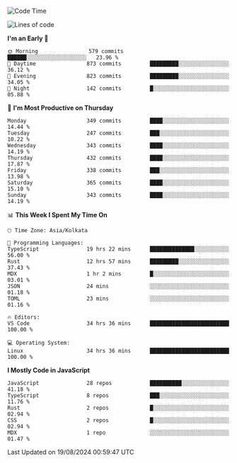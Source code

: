 <!--START_SECTION:waka-->
![Code Time](http://img.shields.io/badge/Code%20Time-1%2C158%20hrs%2042%20mins-blue)

![Lines of code](https://img.shields.io/badge/From%20Hello%20World%20I%27ve%20Written-1.9%20million%20lines%20of%20code-blue)

**I'm an Early 🐤** 

```text
🌞 Morning                579 commits         ██████░░░░░░░░░░░░░░░░░░░   23.96 % 
🌆 Daytime                873 commits         █████████░░░░░░░░░░░░░░░░   36.12 % 
🌃 Evening                823 commits         █████████░░░░░░░░░░░░░░░░   34.05 % 
🌙 Night                  142 commits         █░░░░░░░░░░░░░░░░░░░░░░░░   05.88 % 
```
📅 **I'm Most Productive on Thursday** 

```text
Monday                   349 commits         ████░░░░░░░░░░░░░░░░░░░░░   14.44 % 
Tuesday                  247 commits         ███░░░░░░░░░░░░░░░░░░░░░░   10.22 % 
Wednesday                343 commits         ████░░░░░░░░░░░░░░░░░░░░░   14.19 % 
Thursday                 432 commits         ████░░░░░░░░░░░░░░░░░░░░░   17.87 % 
Friday                   338 commits         ███░░░░░░░░░░░░░░░░░░░░░░   13.98 % 
Saturday                 365 commits         ████░░░░░░░░░░░░░░░░░░░░░   15.10 % 
Sunday                   343 commits         ████░░░░░░░░░░░░░░░░░░░░░   14.19 % 
```


📊 **This Week I Spent My Time On** 

```text
🕑︎ Time Zone: Asia/Kolkata

💬 Programming Languages: 
TypeScript               19 hrs 22 mins      ██████████████░░░░░░░░░░░   56.00 % 
Rust                     12 hrs 57 mins      █████████░░░░░░░░░░░░░░░░   37.43 % 
MDX                      1 hr 2 mins         █░░░░░░░░░░░░░░░░░░░░░░░░   03.01 % 
JSON                     24 mins             ░░░░░░░░░░░░░░░░░░░░░░░░░   01.18 % 
TOML                     23 mins             ░░░░░░░░░░░░░░░░░░░░░░░░░   01.16 % 

🔥 Editors: 
VS Code                  34 hrs 36 mins      █████████████████████████   100.00 % 

💻 Operating System: 
Linux                    34 hrs 36 mins      █████████████████████████   100.00 % 
```

**I Mostly Code in JavaScript** 

```text
JavaScript               28 repos            ██████████░░░░░░░░░░░░░░░   41.18 % 
TypeScript               8 repos             ███░░░░░░░░░░░░░░░░░░░░░░   11.76 % 
Rust                     2 repos             █░░░░░░░░░░░░░░░░░░░░░░░░   02.94 % 
CSS                      2 repos             █░░░░░░░░░░░░░░░░░░░░░░░░   02.94 % 
MDX                      1 repo              ░░░░░░░░░░░░░░░░░░░░░░░░░   01.47 % 
```




 Last Updated on 19/08/2024 00:59:47 UTC
<!--END_SECTION:waka-->
<!--
**bhishekprajapati/bhishekprajapati** is a ✨ _special_ ✨ repository because its `README.md` (this file) appears on your GitHub profile.

Here are some ideas to get you started:

- 🔭 I’m currently working on ...
- 🌱 I’m currently learning ...
- 👯 I’m looking to collaborate on ...
- 🤔 I’m looking for help with ...
- 💬 Ask me about ...
- 📫 How to reach me: ...
- 😄 Pronouns: ...
- ⚡ Fun fact: ...
-->

